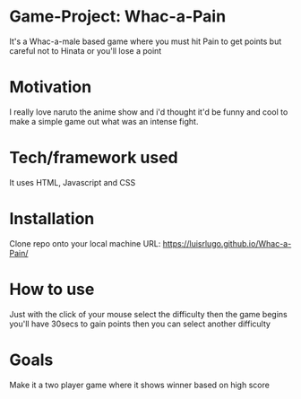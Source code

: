 # Game-Project: Whac-a-Pain
It's a Whac-a-male based game where you must hit Pain to get points but careful not to Hinata or you'll lose a point

# Motivation 
I really love naruto the anime show and i'd thought it'd be funny and cool to make a simple game out what was an intense fight.

# Tech/framework used
It uses HTML, Javascript and CSS

# Installation 
Clone repo onto your local machine 
URL: https://luisrlugo.github.io/Whac-a-Pain/

# How to use 
Just with the click of your mouse select the difficulty then the game begins you'll have 30secs to gain points then you can select another difficulty 

# Goals 
Make it a two player game where it shows winner based on high score



